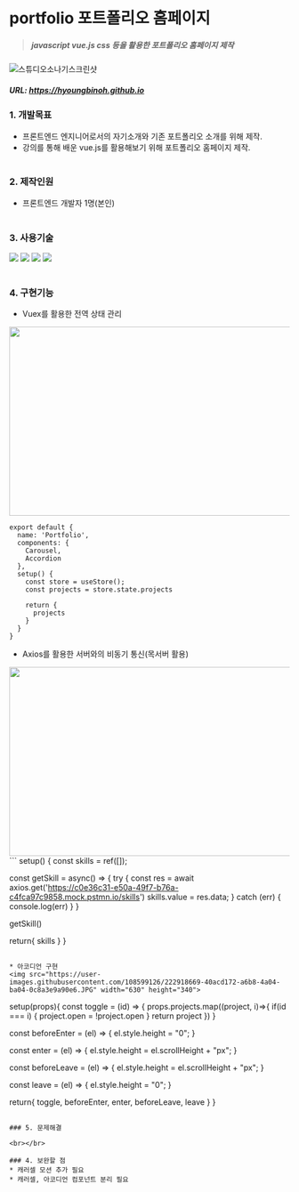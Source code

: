 # portfolio 포트폴리오 홈페이지

> ##### javascript vue.js css 등을 활용한 포트폴리오 홈페이지 제작
![스튜디오소나기스크린샷](https://user-images.githubusercontent.com/108599126/222919860-f9372eac-a532-4138-a584-7d2d00ee8b74.JPG)
##### URL: https://hyoungbinoh.github.io
   
### 1. 개발목표
* 프론트엔드 엔지니어로서의 자기소개와 기존 포트폴리오 소개를 위해 제작.
* 강의를 통해 배운 vue.js를 활용해보기 위해 포트폴리오 홈페이지 제작.
<br></br>

### 2. 제작인원
* 프론트엔드 개발자 1명(본인)
<br></br>

### 3. 사용기술
<img src="https://img.shields.io/badge/JavaScript-F7DF1E?style=flat&logo=javascript&logoColor=black"> <img src="https://img.shields.io/badge/Vue.js-4FC08D?style=flat&logo=vue.js&logoColor=white"> <img src="https://img.shields.io/badge/Vuex-4FC08D?style=flat&logo=vue.js&logoColor=white"> <img src="https://img.shields.io/badge/CSS3-1572B6?style=flat&logo=css3&logoColor=white">
<br></br>

### 4. 구현기능
* Vuex를 활용한 전역 상태 관리
<img src="https://user-images.githubusercontent.com/108599126/222903975-d955aeb5-40f7-4cb3-8fb2-35496ab26059.JPG" width="630" height="340">

```
export default {
  name: 'Portfolio',
  components: {
    Carousel,
    Accordion
  },
  setup() {
    const store = useStore();
    const projects = store.state.projects

    return {
      projects
    }
  }
}
```

* Axios를 활용한 서버와의 비동기 통신(목서버 활용)
<img src="https://user-images.githubusercontent.com/108599126/224748592-04158740-a401-448a-bad9-e983a1abee26.JPG" width="630" height="340">
```
setup() {
   const skills = ref([]);

   const getSkill = async() => {
      try {
         const res = await axios.get('https://c0e36c31-e50a-49f7-b76a-c4fca97c9858.mock.pstmn.io/skills')
         skills.value = res.data;
      } catch (err) {
         console.log(err)
      }
   }

   getSkill()

   return{
      skills
   }
}
```

* 아코디언 구현
<img src="https://user-images.githubusercontent.com/108599126/222918669-40acd172-a6b8-4a04-ba04-0c8a3e9a90e6.JPG" width="630" height="340">

```
setup(props){
   const toggle = (id) => {
      props.projects.map((project, i)=>{
         if(id === i) {
            project.open = !project.open
         }
         return project
      })
   }

   const beforeEnter = (el) => {
      el.style.height = "0";
   }

   const enter = (el) => {
      el.style.height = el.scrollHeight + "px";
   }

   const beforeLeave = (el) => {
      el.style.height = el.scrollHeight + "px";
   }

   const leave = (el) => {
      el.style.height = "0";
   }

   return{
      toggle,
      beforeEnter,
      enter,
      beforeLeave,
      leave
   }
}
```

### 5. 문제해결

<br></br>

### 4. 보완할 점
* 캐러셀 모션 추가 필요
* 캐러셀, 아코디언 컴포넌트 분리 필요
